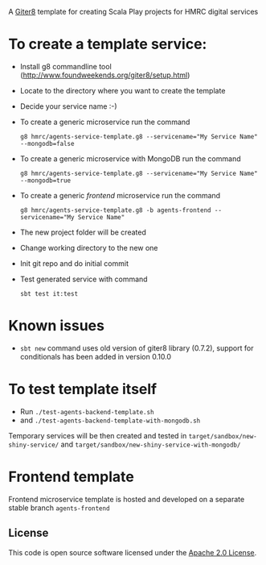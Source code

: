 A [Giter8](http://www.foundweekends.org/giter8/) template for creating Scala Play projects for HMRC digital services

To create a template service:
==

* Install g8 commandline tool (http://www.foundweekends.org/giter8/setup.html)
* Locate to the directory where you want to create the template
* Decide your service name :-)
* To create a generic microservice run the command

  `g8 hmrc/agents-service-template.g8 --servicename="My Service Name" --mongodb=false`
  
* To create a generic microservice with MongoDB run the command

  `g8 hmrc/agents-service-template.g8 --servicename="My Service Name" --mongodb=true`
  
* To create a generic *frontend* microservice run the command
  
   `g8 hmrc/agents-service-template.g8 -b agents-frontend --servicename="My Service Name"`
  
* The new project folder will be created
* Change working directory to the new one
* Init git repo and do initial commit
* Test generated service with command 

    `sbt test it:test`
    
Known issues
==

* `sbt new` command uses old version of giter8 library (0.7.2), support for conditionals has been added in version 0.10.0
  
To test template itself  
==

* Run `./test-agents-backend-template.sh` 
* and `./test-agents-backend-template-with-mongodb.sh`

Temporary services will be then created and tested in `target/sandbox/new-shiny-service/` and `target/sandbox/new-shiny-service-with-mongodb/`

Frontend template
==

Frontend microservice template is hosted and developed on a separate stable branch `agents-frontend`

## License

This code is open source software licensed under the [Apache 2.0 License]("http://www.apache.org/licenses/LICENSE-2.0.html").
